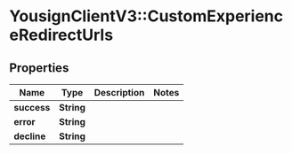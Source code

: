 # YousignClientV3::CustomExperienceRedirectUrls

## Properties
Name | Type | Description | Notes
------------ | ------------- | ------------- | -------------
**success** | **String** |  | 
**error** | **String** |  | 
**decline** | **String** |  | 

